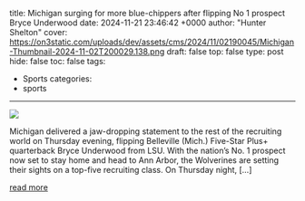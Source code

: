 title: Michigan surging for more blue-chippers after flipping No 1 prospect Bryce Underwood
date: 2024-11-21 23:46:42 +0000
author: "Hunter Shelton"
cover: https://on3static.com/uploads/dev/assets/cms/2024/11/02190045/Michigan-Thumbnail-2024-11-02T200029.138.png
draft: false
top: false
type: post
hide: false
toc: false
tags:
  - Sports
categories:
  - sports
---

![](https://on3static.com/uploads/dev/assets/cms/2024/11/02190045/Michigan-Thumbnail-2024-11-02T200029.138.png)

Michigan delivered a jaw-dropping statement to the rest of the recruiting world on Thursday evening, flipping Belleville (Mich.) Five-Star Plus+ quarterback Bryce Underwood from LSU. With the nation’s No. 1 prospect now set to stay home and head to Ann Arbor, the Wolverines are setting their sights on a top-five recruiting class. On Thursday night, \[…\]

[read more](https://www.on3.com/news/michigan-surging-for-more-blue-chippers-after-flipping-no-1-prospect-bryce-underwood/)
